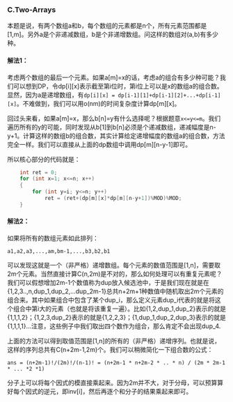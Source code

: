 ### C.Two-Arrays

本题是说，有两个数组a和b，每个数组的元素都是n个，所有元素范围都是[1,m]。另外a是个非递减数组，b是个非递增数组。问这样的数组对(a,b)有多少种。

#### 解法1：
考虑两个数组的最后一个元素。如果a[m]=x的话，考虑a的组合有多少种可能？我们可以想到DP，令dp[i][x]表示截至第i位时，第i位上可以是x的数组a的组合数。显然，因为a是递增数组，有```dp[i][x] = dp[i-1][1]+dp[i-1][2]+...+dp[i-1][x]```。不难做到，我们可以用o(nm)的时间复杂度计算dp[m][x]。

回过头来看，如果a[m]=x，那么b[n]=y有什么选择呢？根据题意```x<=y<=m```。我们遍历所有的y的可能，同时发现从b[1]到b[n]必须是个递减数组，递减幅度是n-y+1。计算这样的数组b的组合数，其实计算给定递增幅度的数组a的组合数，方法完全一样。我们可以直接从上面的dp数组中调用dp[m][n-y-1]即可。

所以核心部分的代码就是：
```cpp
    int ret = 0;
    for (int x=1; x<=n; x++)
    {
        for (int y=i; y<=n; y++)
            ret = (ret+(dp[m][x]*dp[m][n-y+1])%MOD)%MOD;
    }
```    

#### 解法2：
如果将所有的数组元素如此排列：
```
a1,a2,a3,...,am,bm-1,...,b3,b2,b1
```
可以发现这就是一个（非严格）递增数组。每个元素的数值范围是[1,n]，需要取2m个元素。当然直接计算C(n,2m)是不对的，那么如何处理可以有重复元素呢？我们可以假想增加2m-1个数值称为dup放入候选池中，于是我们现在就是在{1,2,3..,n,dup_1,dup_2,...dup_2m-1}总共n+2m+1种数值中随机取出2m个元素的组合来。其中如果组合中包含了某个dup_i，那么定义元素dup_i代表的就是将这个组合中第i大的元素（也就是将该重复一遍）。比如{1,2,dup_1,dup_2}表示的就是{1,1,1,2}；{1,2,3,dup_2}表示的就是{1,2,2,3}；{1,dup_1,dup_2,dup_3}表示的就是{1,1,1,1}...注意，这些例子中我们取出四个数作为组合，那么肯定不会出现dup_4.

上面的方法可以得到取值范围是[1,n]的所有的（非严格）递增序列。也就是说，这样的序列总共有C(n+2m-1,2m)个。我们可以稍微简化一下组合数的公式：
```
ans = (n+2m-1)!/(2m)!/(n-1)! = (n+2m-1 * n+2m-2 * .. * n) / (2m * 2m-1 * ... *2 *1)
```
分子上可以将每个因式的模直接乘起来。因为2m并不大，对于分母，可以预算算好每个因式的逆元，即inv[i]，然后再逐个和分子的结果乘起来即可。
